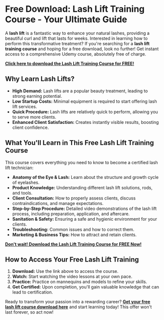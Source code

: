 # Free Download: Lash Lift Training Course - Your Ultimate Guide

A **lash lift** is a fantastic way to enhance your natural lashes, providing a beautiful curl and lift that lasts for weeks. Interested in learning how to perform this transformative treatment? If you're searching for a **lash lift training course** and hoping for a free download, look no further! Get instant access to a comprehensive Udemy course, absolutely free of charge.

[**Click here to download the Lash Lift Training Course for FREE!**](https://udemywork.com/lash-lift-training-course)

## Why Learn Lash Lifts?

*   **High Demand:** Lash lifts are a popular beauty treatment, leading to strong earning potential.
*   **Low Startup Costs:** Minimal equipment is required to start offering lash lift services.
*   **Quick Procedure:** Lash lifts are relatively quick to perform, allowing you to serve more clients.
*   **Enhanced Client Satisfaction:** Creates instantly visible results, boosting client confidence.

## What You'll Learn in This Free Lash Lift Training Course

This course covers everything you need to know to become a certified lash lift technician:

*   **Anatomy of the Eye & Lash:** Learn about the structure and growth cycle of eyelashes.
*   **Product Knowledge:** Understanding different lash lift solutions, rods, and tools.
*   **Client Consultation:** How to properly assess clients, discuss contraindications, and manage expectations.
*   **Step-by-Step Procedure:** Detailed video demonstrations of the lash lift process, including preparation, application, and aftercare.
*   **Sanitation & Safety:** Ensuring a safe and hygienic environment for your clients.
*   **Troubleshooting:** Common issues and how to correct them.
*   **Marketing & Business Tips:** How to attract and retain clients.

[**Don't wait! Download the Lash Lift Training Course for FREE Now!**](https://udemywork.com/lash-lift-training-course)

## How to Access Your Free Lash Lift Training

1.  **Download:** Use the link above to access the course.
2.  **Watch:** Start watching the video lessons at your own pace.
3.  **Practice:** Practice on mannequins and models to refine your skills.
4.  **Get Certified:** Upon completion, you'll gain valuable knowledge that can lead to certification.

Ready to transform your passion into a rewarding career? **[Get your free lash lift course download here](https://udemywork.com/lash-lift-training-course)** and start learning today! This offer won't last forever, so act now!
